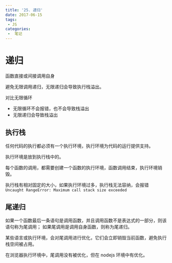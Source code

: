 ```yaml
---
title: '25. 递归'
date: 2017-06-15
tags:
 - JS
categories:
 -  笔记
---
```


# 递归

函数直接或间接调用自身

避免无限调用递归，无限递归会导致执行栈溢出。

对比无限循环

- 无限循环不会报错，也不会导致栈溢出
- 无限递归会导致栈溢出

## 执行栈

任何代码的执行都必须有一个执行环境，执行环境为代码的运行提供支持。

执行环境是放到执行栈中的。

每个函数的调用，都需要创建一个函数的执行环境，函数调用结束，执行环境销毁。

执行栈有相对固定的大小，如果执行环境过多，执行栈无法容纳，会报错`Uncaught RangeError: Maximum call stack size exceeded`

## 尾递归

如果一个函数最后一条语句是调用函数，并且调用函数不是表达式的一部分，则该语句称为尾调用；
如果尾调用是调用自身函数，则称为尾递归。

某些语言或执行环境，会对尾调用进行优化，它们会立即销毁当前函数，避免执行栈空间被占用。

在浏览器执行环境中，尾调用没有被优化，但在 nodejs 环境中有优化。
